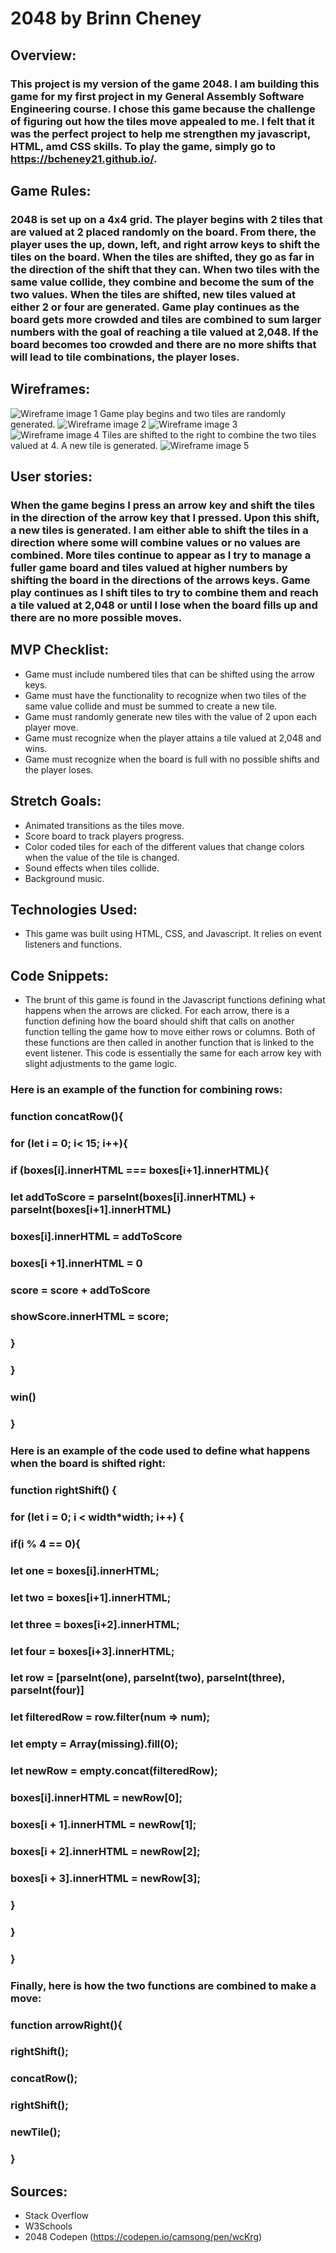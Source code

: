 # 2048 by Brinn Cheney
## Overview: 
### This project is my version of the game 2048. I am building this game for my first project in my General Assembly Software Engineering course. I chose this game because the challenge of figuring out how the tiles move appealed to me. I felt that it was the perfect project to help me strengthen my javascript, HTML, amd CSS skills. To play the game, simply go to https://bcheney21.github.io/.
## Game Rules: 
### 2048 is set up on a 4x4 grid. The player begins with 2 tiles that are valued at 2 placed randomly on the board. From there, the player uses the up, down, left, and right arrow keys to shift the tiles on the board. When the tiles are shifted, they go as far in the direction of the shift that they can. When two tiles with the same value collide, they combine and become the sum of the two values. When the tiles are shifted, new tiles valued at either 2 or four are generated. Game play continues as the board gets more crowded and tiles are combined to sum larger numbers with the goal of reaching a tile valued at 2,048. If the board becomes too crowded and there are no more shifts that will lead to tile combinations, the player loses. 
## Wireframes:
![Wireframe image 1](2048-1.png) Game play begins and two tiles are randomly generated.
![Wireframe image 2](2048-2.png) 
![Wireframe image 3](2048-3.png)
![Wireframe image 4](2048-4.png) Tiles are shifted to the right to combine the two tiles valued at 4. A new tile is generated.
![Wireframe image 5](20048-5.png)
## User stories: 
### When the game begins I press an arrow key and shift the tiles in the direction of the arrow key that I pressed. Upon this shift, a new tiles is generated. I am either able to shift the tiles in a direction where some will combine values or no values are combined. More tiles continue to appear as I try to manage a fuller game board and tiles valued at higher numbers by shifting the board in the directions of the arrows keys. Game play continues as I shift tiles to try to combine them and reach a tile valued at 2,048 or until I lose when the board fills up and there are no more possible moves. 
## MVP Checklist: 
* Game must include numbered tiles that can be shifted using the arrow keys.
* Game must have the functionality to recognize when two tiles of the same value collide and must be summed to create a new tile.
* Game must randomly generate new tiles with the value of 2 upon each player move.
* Game must recognize when the player attains a tile valued at 2,048 and wins.
* Game must recognize when the board is full with no possible shifts and the player loses. 
## Stretch Goals: 
* Animated transitions as the tiles move. 
* Score board to track players progress.
* Color coded tiles for each of the different values that change colors when the value of the tile is changed.
* Sound effects when tiles collide.
* Background music.
## Technologies Used:
* This game was built using HTML, CSS, and Javascript. It relies on event listeners and functions.
## Code Snippets:
* The brunt of this game is found in the Javascript functions defining what happens when the arrows are clicked. For each arrow, there is a function defining how the board should shift that calls on another function telling the game how to move either rows or columns. Both of these functions are then called in another function that is linked to the event listener. This code is essentially the same for each arrow key with slight adjustments to the game logic. 
### Here is an example of the function for combining rows:
### function concatRow(){
### for (let i = 0; i< 15; i++){
###     if (boxes[i].innerHTML === boxes[i+1].innerHTML){
###         let addToScore = parseInt(boxes[i].innerHTML) + parseInt(boxes[i+1].innerHTML)
###         boxes[i].innerHTML = addToScore
###         boxes[i +1].innerHTML = 0
###         score = score + addToScore
###         showScore.innerHTML = score;
###         }
###     }
###     win()
###    }
### Here is an example of the code used to define what happens when the board is shifted right:
### function rightShift() {
### for (let i = 0; i < width*width; i++) {
### if(i % 4 == 0){
### let one = boxes[i].innerHTML;
### let two = boxes[i+1].innerHTML;
### let three = boxes[i+2].innerHTML;
### let four = boxes[i+3].innerHTML;
### let row = [parseInt(one), parseInt(two), parseInt(three), parseInt(four)]
### let filteredRow = row.filter(num => num);
### let empty = Array(missing).fill(0);
### let newRow = empty.concat(filteredRow);

### boxes[i].innerHTML = newRow[0];
### boxes[i + 1].innerHTML = newRow[1];
### boxes[i + 2].innerHTML = newRow[2];
### boxes[i + 3].innerHTML = newRow[3];
### }
### }
### }
### Finally, here is how the two functions are combined to make a move:
### function arrowRight(){
### rightShift();
### concatRow();
### rightShift();
### newTile();
### }
## Sources:
* Stack Overflow
* W3Schools
* 2048 Codepen (https://codepen.io/camsong/pen/wcKrg)

